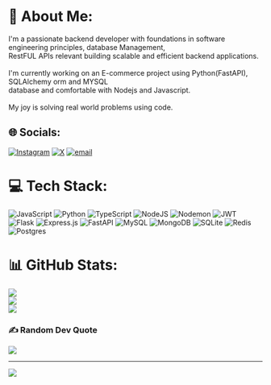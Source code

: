 # 💫 About Me:
I'm a passionate backend developer with foundations in software engineering principles, database Management,<br>RestFUL APIs relevant  building scalable and efficient backend applications.<br><br>I'm currently working on an E-commerce project using Python(FastAPI), SQLAlchemy orm and MYSQL<br>database and comfortable with Nodejs and Javascript.<br><br>My joy is solving real world problems  using code.


## 🌐 Socials:
[![Instagram](https://img.shields.io/badge/Instagram-%23E4405F.svg?logo=Instagram&logoColor=white)](https://instagram.com/_its.audun) [![X](https://img.shields.io/badge/X-black.svg?logo=X&logoColor=white)](https://x.com/Its_Audun) [![email](https://img.shields.io/badge/Email-D14836?logo=gmail&logoColor=white)](mailto:egiteru5@gmail.com) 

# 💻 Tech Stack:
![JavaScript](https://img.shields.io/badge/javascript-%23323330.svg?style=for-the-badge&logo=javascript&logoColor=%23F7DF1E) ![Python](https://img.shields.io/badge/python-3670A0?style=for-the-badge&logo=python&logoColor=ffdd54) ![TypeScript](https://img.shields.io/badge/typescript-%23007ACC.svg?style=for-the-badge&logo=typescript&logoColor=white) ![NodeJS](https://img.shields.io/badge/node.js-6DA55F?style=for-the-badge&logo=node.js&logoColor=white) ![Nodemon](https://img.shields.io/badge/NODEMON-%23323330.svg?style=for-the-badge&logo=nodemon&logoColor=%BBDEAD) ![JWT](https://img.shields.io/badge/JWT-black?style=for-the-badge&logo=JSON%20web%20tokens) ![Flask](https://img.shields.io/badge/flask-%23000.svg?style=for-the-badge&logo=flask&logoColor=white) ![Express.js](https://img.shields.io/badge/express.js-%23404d59.svg?style=for-the-badge&logo=express&logoColor=%2361DAFB) ![FastAPI](https://img.shields.io/badge/FastAPI-005571?style=for-the-badge&logo=fastapi) ![MySQL](https://img.shields.io/badge/mysql-4479A1.svg?style=for-the-badge&logo=mysql&logoColor=white) ![MongoDB](https://img.shields.io/badge/MongoDB-%234ea94b.svg?style=for-the-badge&logo=mongodb&logoColor=white) ![SQLite](https://img.shields.io/badge/sqlite-%2307405e.svg?style=for-the-badge&logo=sqlite&logoColor=white) ![Redis](https://img.shields.io/badge/redis-%23DD0031.svg?style=for-the-badge&logo=redis&logoColor=white) ![Postgres](https://img.shields.io/badge/postgres-%23316192.svg?style=for-the-badge&logo=postgresql&logoColor=white)
# 📊 GitHub Stats:
![](https://github-readme-stats.vercel.app/api?username=Edwin-Giteru&theme=dark&hide_border=false&include_all_commits=true&count_private=true)<br/>
![](https://nirzak-streak-stats.vercel.app/?user=Edwin-Giteru&theme=dark&hide_border=false)<br/>
![](https://github-readme-stats.vercel.app/api/top-langs/?username=Edwin-Giteru&theme=dark&hide_border=false&include_all_commits=true&count_private=true&layout=compact)

### ✍️ Random Dev Quote
![](https://quotes-github-readme.vercel.app/api?type=horizontal&theme=radical)

---
[![](https://visitcount.itsvg.in/api?id=Edwin-Giteru&icon=0&color=0)](https://visitcount.itsvg.in)

<!-- Proudly created with GPRM ( https://gprm.itsvg.in ) -->
